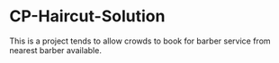 # CP-Haircut-Solution
This is a project tends to allow crowds to book for barber service from nearest barber available.
